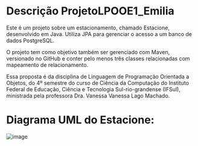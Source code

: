 
# Descrição ProjetoLPOOE1_Emilia
Este é um projeto sobre um estacionamento, chamado Estacione, desenvolvido em Java. Utiliza JPA para gerenciar o acesso a um banco de dados PostgreSQL.

O projeto tem como objetivo também ser gerenciado com Maven, versionado no GitHub e conter pelo menos três classes relacionadas com mapeamento de relacionamento.

Essa proposta é da disciplina de Linguagem de Programação Orientada a Objetos, do 4º semestre do curso de Ciência da Computação do Instituto Federal de Educação, Ciência e Tecnologia Sul-rio-grandense (IFSul), ministrada pela professora Dra. Vanessa Vanessa Lago Machado.

# Diagrama UML do Estacione: 
![image](https://github.com/user-attachments/assets/f16feb87-b3fc-477c-8a45-63bb69959503)




